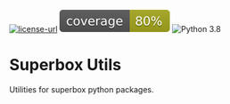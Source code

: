 [![license-url](https://img.shields.io/npm/l/make-coverage-badge.svg)](https://opensource.org/licenses/MIT)
![coverage-badge](https://raw.githubusercontent.com/mh-superbox/superbox-utils/main/coverage.svg)
![Python 3.8](https://img.shields.io/badge/python-3.8-blue.svg)

# Superbox Utils

Utilities for superbox python packages.
